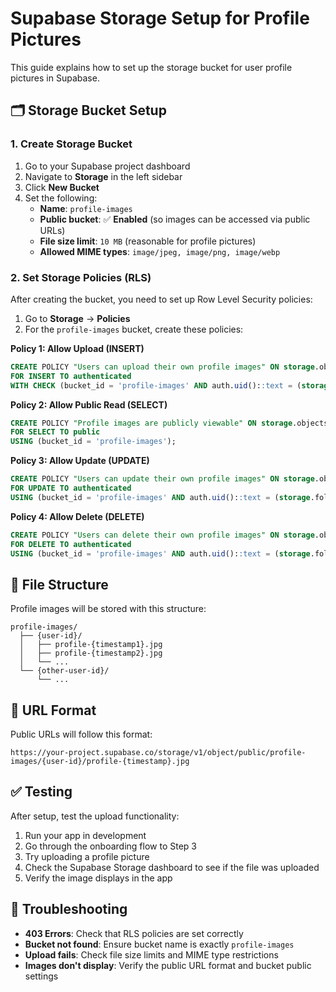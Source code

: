 # Supabase Storage Setup for Profile Pictures

This guide explains how to set up the storage bucket for user profile pictures in Supabase.

## 🗂️ Storage Bucket Setup

### 1. Create Storage Bucket
1. Go to your Supabase project dashboard
2. Navigate to **Storage** in the left sidebar
3. Click **New Bucket**
4. Set the following:
   - **Name**: `profile-images`
   - **Public bucket**: ✅ **Enabled** (so images can be accessed via public URLs)
   - **File size limit**: `10 MB` (reasonable for profile pictures)
   - **Allowed MIME types**: `image/jpeg, image/png, image/webp`

### 2. Set Storage Policies (RLS)
After creating the bucket, you need to set up Row Level Security policies:

1. Go to **Storage** → **Policies**
2. For the `profile-images` bucket, create these policies:

**Policy 1: Allow Upload (INSERT)**
```sql
CREATE POLICY "Users can upload their own profile images" ON storage.objects
FOR INSERT TO authenticated
WITH CHECK (bucket_id = 'profile-images' AND auth.uid()::text = (storage.foldername(name))[1]);
```

**Policy 2: Allow Public Read (SELECT)**
```sql
CREATE POLICY "Profile images are publicly viewable" ON storage.objects
FOR SELECT TO public
USING (bucket_id = 'profile-images');
```

**Policy 3: Allow Update (UPDATE)**
```sql
CREATE POLICY "Users can update their own profile images" ON storage.objects
FOR UPDATE TO authenticated
USING (bucket_id = 'profile-images' AND auth.uid()::text = (storage.foldername(name))[1]);
```

**Policy 4: Allow Delete (DELETE)**
```sql
CREATE POLICY "Users can delete their own profile images" ON storage.objects
FOR DELETE TO authenticated
USING (bucket_id = 'profile-images' AND auth.uid()::text = (storage.foldername(name))[1]);
```

## 📁 File Structure
Profile images will be stored with this structure:
```
profile-images/
  ├── {user-id}/
  │   ├── profile-{timestamp1}.jpg
  │   ├── profile-{timestamp2}.jpg
  │   └── ...
  └── {other-user-id}/
      └── ...
```

## 🔗 URL Format
Public URLs will follow this format:
```
https://your-project.supabase.co/storage/v1/object/public/profile-images/{user-id}/profile-{timestamp}.jpg
```

## ✅ Testing
After setup, test the upload functionality:
1. Run your app in development
2. Go through the onboarding flow to Step 3
3. Try uploading a profile picture
4. Check the Supabase Storage dashboard to see if the file was uploaded
5. Verify the image displays in the app

## 🚨 Troubleshooting
- **403 Errors**: Check that RLS policies are set correctly
- **Bucket not found**: Ensure bucket name is exactly `profile-images`
- **Upload fails**: Check file size limits and MIME type restrictions
- **Images don't display**: Verify the public URL format and bucket public settings 
